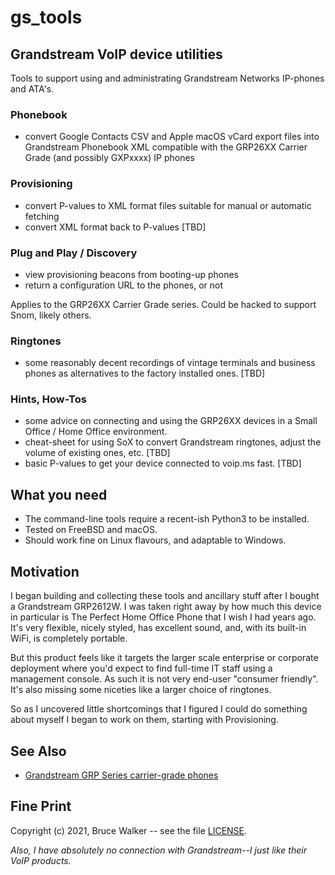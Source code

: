 # gs_tools
## Grandstream VoIP device utilities
Tools to support using and administrating Grandstream Networks
IP-phones and ATA's.

### Phonebook
- convert Google Contacts CSV and Apple macOS vCard export files into Grandstream Phonebook XML compatible with the GRP26XX Carrier Grade (and possibly GXPxxxx) IP phones

### Provisioning
- convert P-values to XML format files suitable for manual or automatic fetching
- convert XML format back to P-values [TBD]

### Plug and Play / Discovery
- view provisioning beacons from booting-up phones
- return a configuration URL to the phones, or not

Applies to the GRP26XX Carrier Grade series. Could be hacked to
support Snom, likely others.

### Ringtones
- some reasonably decent recordings of vintage terminals and business phones as alternatives to the factory installed ones. [TBD]

### Hints, How-Tos
- some advice on connecting and using the GRP26XX devices in a Small Office / Home Office environment.
- cheat-sheet for using SoX to convert Grandstream ringtones, adjust the volume of existing ones, etc. [TBD]
- basic P-values to get your device connected to voip.ms fast. [TBD]

## What you need
- The command-line tools require a recent-ish Python3 to be installed.
- Tested on FreeBSD and macOS.
- Should work fine on Linux flavours, and adaptable to Windows.

## Motivation
I began building and collecting these tools and ancillary stuff
after I bought a Grandstream GRP2612W.  I was taken right away by
how much this device in particular is The Perfect Home Office Phone
that I wish I had years ago. It's very flexible, nicely styled, has
excellent sound, and, with its built-in WiFi, is completely portable.

But this product feels like it targets the larger scale enterprise
or corporate deployment where you'd expect to find full-time IT
staff using a management console.  As such it is not very end-user
"consumer friendly". It's also missing some niceties like
a larger choice of ringtones.

So as I uncovered little shortcomings that I figured I could do
something about myself I began to work on them, starting with
Provisioning.

## See Also
- [Grandstream GRP Series carrier-grade phones](https://www.grandstream.com/products/ip-voice-telephony/carrier-grade-ip-phones)

## Fine Print

Copyright (c) 2021, Bruce Walker -- see the file [LICENSE](LICENSE).

*Also, I have absolutely no connection with Grandstream--I just like their
VoIP products.*

